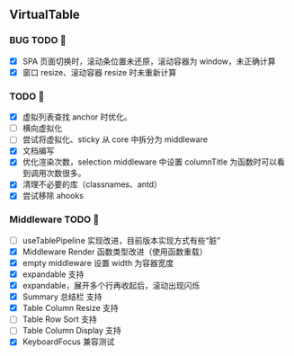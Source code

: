 ## VirtualTable

### BUG TODO 🚧
- [x] SPA 页面切换时，滚动条位置未还原，滚动容器为 window，未正确计算
- [x] 窗口 resize、滚动容器 resize 时未重新计算

### TODO 🚧
- [x] 虚拟列表查找 anchor 时优化。
- [ ] 横向虚拟化
- [ ] 尝试将虚拟化、sticky 从 core 中拆分为 middleware
- [x] 文档编写
- [x] 优化渲染次数，selection middleware 中设置 columnTitle 为函数时可以看到调用次数很多。
- [x] 清理不必要的库（classnames、antd）
- [x] 尝试移除 ahooks

### Middleware TODO 🚧
- [ ] useTablePipeline 实现改进，目前版本实现方式有些“脏”
- [x] Middleware Render 函数类型改进（使用函数重载）
- [x] empty middleware 设置 width 为容器宽度
- [x] expandable 支持
- [x] expandable，展开多个行再收起后，滚动出现闪烁
- [x] Summary 总结栏 支持
- [x] Table Column Resize 支持
- [ ] Table Row Sort 支持
- [ ] Table Column Display 支持
- [x] KeyboardFocus 兼容测试
